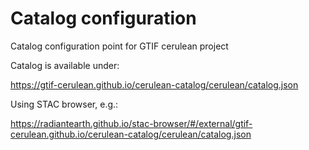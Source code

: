 # Catalog configuration
Catalog configuration point for GTIF cerulean project

Catalog is available under:

https://gtif-cerulean.github.io/cerulean-catalog/cerulean/catalog.json

Using STAC browser, e.g.:

https://radiantearth.github.io/stac-browser/#/external/gtif-cerulean.github.io/cerulean-catalog/cerulean/catalog.json
